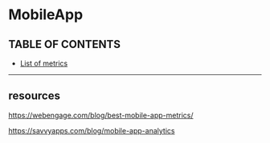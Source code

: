 # MobileApp


<!--
### Metrics for Acquisition
| Metrics  | Definition | Formula |
| ---      | ---       | -----|
| <ul><li>Cost Per Install (CPI)</li><li>Cost of Acquiring a Customer (CAC)</li></ul> | avg money spend on every download | Total marketing cost / total acquired users|
| Customer Lifetime Value (CLTV) | the amt of mone you expect to make form your user till the time they continue to buy from you | 
-->

## TABLE OF CONTENTS
- [List of metrics](https://github.com/reejungkim/MobileApp/wiki/LIST-OF-METRICS)









---
## resources

https://webengage.com/blog/best-mobile-app-metrics/

https://savvyapps.com/blog/mobile-app-analytics

